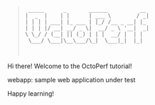> ```
>  _____      _       ______          __ 
> |  _  |    | |      | ___ \        / _|
> | | | | ___| |_ ___ | |_/ /__ _ __| |_ 
> | | | |/ __| __/ _ \|  __/ _ \ '__|  _|
> \ \_/ / (__| || (_) | | |  __/ |  | |  
>  \___/ \___|\__\___/\_|  \___|_|  |_|  
>                                      
>    
> ```


Hi there! Welcome to the OctoPerf tutorial!

webapp: sample web application under test  

Happy learning!